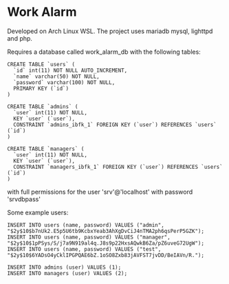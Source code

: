 # Work Alarm

Developed on Arch Linux WSL. The project uses mariadb mysql, lighttpd and php.

Requires a database called work_alarm_db with the following tables:
```mysql
CREATE TABLE `users` (
  `id` int(11) NOT NULL AUTO_INCREMENT,
  `name` varchar(50) NOT NULL,
  `password` varchar(100) NOT NULL,
  PRIMARY KEY (`id`)
)
```

```mysql
CREATE TABLE `admins` (
  `user` int(11) NOT NULL,
  KEY `user` (`user`),
  CONSTRAINT `admins_ibfk_1` FOREIGN KEY (`user`) REFERENCES `users` (`id`)
)
```

```mysql
CREATE TABLE `managers` (
  `user` int(11) NOT NULL,
  KEY `user` (`user`),
  CONSTRAINT `managers_ibfk_1` FOREIGN KEY (`user`) REFERENCES `users` (`id`)
)
```

with full permissions for the user 'srv'@'localhost' with password 'srvdbpass'

Some example users:
```mysql
INSERT INTO users (name, password) VALUES ("admin", "$2y$10$b7nUk2.E5p5U6tb9KcbxYeab3AhXgDvCiJ4nTMA2ph6qsPerP5GZK");
INSERT INTO users (name, password) VALUES ("manager", "$2y$10$1pPSys/S/j7a9N919al4q.J8s9p22HxsAQwkB6Za/pZ6uveG72UgW");
INSERT INTO users (name, password) VALUES ("test", "$2y$10$6YADsO4yCklIPGPQAE6bZ.1oSO8Zxb83jAVFST7jvDD/BeIAVn/R.");

INSERT INTO admins (user) VALUES (1);
INSERT INTO managers (user) VALUES (2);
```
